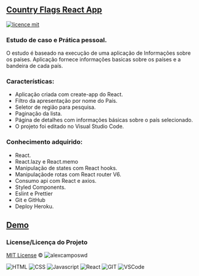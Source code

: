 ## <a href="#">Country Flags React App</a>

[![licence mit](https://img.shields.io/badge/licence-MIT-blue.svg)](https://github.com/alexcamposwd/countries_flags_react/blob/main/LICENSE)

### Estudo de caso e Prática pessoal.

O estudo é baseado na execução de uma aplicação de Informações sobre os países.
Aplicação fornece informações basicas sobre os países e a bandeira de cada país.

### Características:

- Aplicação criada com create-app do React.
- Filtro da apresentação por nome do País.
- Seletor de região para pesquisa.
- Paginação da lista.
- Página de detalhes com informações básicas sobre o país selecionado.
- O projeto foi editado no Visual Studio Code.

### Conhecimento adquirido:

- React.
- React.lazy e React.memo
- Manipulação de states com React hooks.
- Manipulaçãode rotas com React router V6.
- Consumo api com React e axios.
- Styled Components.
- Eslint e Prettier
- Git e GitHub
- Deploy Heroku.

## [Demo](https://country-react-wd.netlify.app/)

### License/Licença do Projeto

[MIT License](./LICENSE) © ![alexcamposwd](https://img.shields.io/badge/-alexcamposwd-blue?&style=flat)

![HTML](https://img.shields.io/badge/HTML5-E34F26?style=for-the-badge&logo=html5&logoColor=white)
![CSS](https://img.shields.io/badge/CSS3-1572B6?style=for-the-badge&logo=css3&logoColor=white)
![Javascript](https://img.shields.io/badge/JavaScript-F7DF1E?style=for-the-badge&logo=javascript&logoColor=black)
![React](https://img.shields.io/badge/React-20232A?style=for-the-badge&logo=react&logoColor=61DAFB)
![GIT](https://img.shields.io/badge/Git-F05032?style=for-the-badge&logo=git&logoColor=white)
![VSCode](https://img.shields.io/badge/Visual_Studio_Code-0078D4?style=for-the-badge&logo=visual%20studio%20code&logoColor=white)
